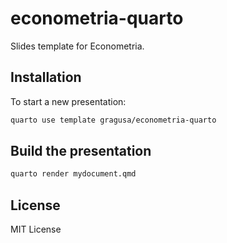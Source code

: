 # econometria-quarto

Slides template for Econometria.

## Installation

To start a new presentation:

``` bash
quarto use template gragusa/econometria-quarto
```

## Build the presentation

``` bash
quarto render mydocument.qmd
```

## License

MIT License
